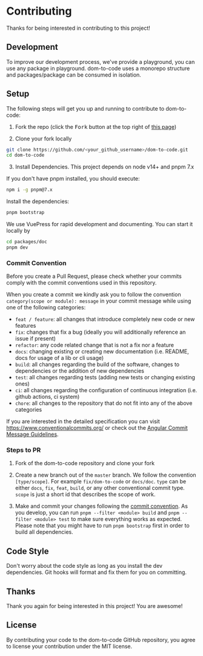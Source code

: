 # Contributing

Thanks for being interested in contributing to this project!

## Development

To improve our development process, we've provide a playground, you can use any package in playground. dom-to-code uses a monorepo structure and packages/package can be consumed in isolation.

## Setup

The following steps will get you up and running to contribute to dom-to-code:

1. Fork the repo (click the <kbd>Fork</kbd> button at the top right of
   [this page](https://github.com/better-tcy/dom-to-code))

2. Clone your fork locally

```sh
git clone https://github.com/<your_github_username>/dom-to-code.git
cd dom-to-code
```

3. Install Dependencies. This project depends on node v14+ and pnpm 7.x

If you don't have pnpm installed, you should execute:

```bash
npm i -g pnpm@7.x
```

Install the dependencies:

```bash
pnpm bootstrap
```

We use VuePress for rapid development and documenting. You can start it locally by

```bash
cd packages/doc
pnpm dev
```

### Commit Convention

Before you create a Pull Request, please check whether your commits comply with
the commit conventions used in this repository.

When you create a commit we kindly ask you to follow the convention
`category(scope or module): message` in your commit message while using one of
the following categories:

- `feat / feature`: all changes that introduce completely new code or new
  features
- `fix`: changes that fix a bug (ideally you will additionally reference an
  issue if present)
- `refactor`: any code related change that is not a fix nor a feature
- `docs`: changing existing or creating new documentation (i.e. README, docs for
  usage of a lib or cli usage)
- `build`: all changes regarding the build of the software, changes to
  dependencies or the addition of new dependencies
- `test`: all changes regarding tests (adding new tests or changing existing
  ones)
- `ci`: all changes regarding the configuration of continuous integration (i.e.
  github actions, ci system)
- `chore`: all changes to the repository that do not fit into any of the above
  categories

If you are interested in the detailed specification you can visit
https://www.conventionalcommits.org/ or check out the
[Angular Commit Message Guidelines](https://github.com/angular/angular/blob/22b96b9/CONTRIBUTING.md#-commit-message-guidelines).

### Steps to PR

1. Fork of the dom-to-code repository and clone your fork

2. Create a new branch out of the `master` branch. We follow the convention
   `[type/scope]`. For example `fix/dom-to-code` or `docs/doc`. `type`
   can be either `docs`, `fix`, `feat`, `build`, or any other conventional
   commit type. `scope` is just a short id that describes the scope of work.

3. Make and commit your changes following the
   [commit convention](https://github.com/better-tcy/dom-to-code/blob/master/CONTRIBUTING.md#commit-convention).
   As you develop, you can run `pnpm --filter <module> build` and
   `pnpm --filter <module> test` to make sure everything works as expected. Please
   note that you might have to run `pnpm bootstrap` first in order to build all
   dependencies.

## Code Style

Don't worry about the code style as long as you install the dev dependencies. Git hooks will format and fix them for you on committing.

## Thanks

Thank you again for being interested in this project! You are awesome!

## License

By contributing your code to the dom-to-code GitHub repository, you agree to
license your contribution under the MIT license.
